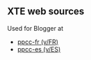 XTE web sources
--- 

Used for Blogger at 
* [ppcc-fr (v/FR)](https://ppcc-fr.blogspot.com)
* [ppcc-es (v/ES)](https://ppcc-es.blogspot.com)

